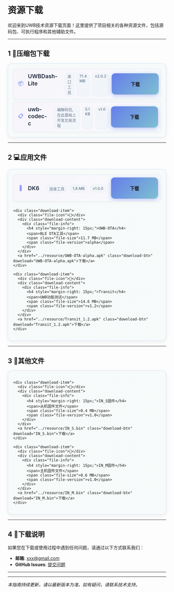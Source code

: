 # 资源下载

欢迎来到UWB技术资源下载页面！这里提供了项目相关的各种资源文件，包括源码包、可执行程序和其他辅助文件。

---

## 1 📁压缩包下载

<div class="download-section">
  <div class="download-grid">
    <div class="download-item">
      <div class="file-icon">📦</div>
      <div class="download-content">
        <div class="file-info">
          <h4 style="margin-right: 15px;">UWBDash-Lite</h4>
          <span>串口工具</span>
          <span class="file-size">71.4 MB</span>
          <span class="file-version">v2.0.2</span>
        </div>
      </div>
      <a href="../resource/UWBDash-Lite.zip" class="download-btn" download="UWBDash-Lite.zip">下载</a>
    </div>
    <div class="download-item">
      <div class="file-icon">📋</div>
      <div class="download-content">
        <div class="file-info">
          <h4 style="margin-right: 15px;">uwb-codec-c</h4>
          <span>编解码包,在此基础上开发交易流程</span>
          <span class="file-size">5.1 KB</span>
          <span class="file-version">v1.0</span>
        </div>
      </div>
      <a href="../resource/uwb_com_protocol_v1.0.rar" class="download-btn" download="uwb_com_protocol_v1.0.rar">下载</a>
    </div>
    
  </div>
</div>

---

## 2 💻应用文件

<div class="download-section">
  <div class="download-grid">
    <div class="download-item">
      <div class="file-icon">📡</div>
      <div class="download-content">
        <div class="file-info">
          <h4 style="margin-right: 15px;">DK6</h4>
          <span>烧录工具</span>
          <span class="file-size">1.8 MB</span>
          <span class="file-version">v1.0.0</span>
        </div>
      </div>
      <a href="../resource/DK6Prog.exe" class="download-btn" download="DK6Prog.exe">下载</a>
    </div>
    
    <div class="download-item">
      <div class="file-icon">📱</div>
      <div class="download-content">
        <div class="file-info">
          <h4 style="margin-right: 15px;">UWB-OTA</h4>
          <span>BLE OTA工具</span>
          <span class="file-size">11.7 MB</span>
          <span class="file-version">alpha</span>
        </div>
      </div>
      <a href="../resource/UWB-OTA-alpha.apk" class="download-btn" download="UWB-OTA-alpha.apk">下载</a>
    </div>
    
    <div class="download-item">
      <div class="file-icon">🧪</div>
      <div class="download-content">
        <div class="file-info">
          <h4 style="margin-right: 15px;">Transit</h4>
          <span>UWB功能测试</span>
          <span class="file-size">14.6 MB</span>
          <span class="file-version">v1.2</span>
        </div>
      </div>
      <a href="../resource/Transit_1.2.apk" class="download-btn" download="Transit_1.2.apk">下载</a>
    </div>
    
  </div>
</div>

---

## 3 📄其他文件

<div class="download-section">
  <div class="download-grid">
    
    <div class="download-item">
      <div class="file-icon">🔧</div>
      <div class="download-content">
        <div class="file-info">
          <h4 style="margin-right: 15px;">IN_S固件</h4>
          <span>从机固件文件</span>
          <span class="file-size">0.4 MB</span>
          <span class="file-version">v1.0</span>
        </div>
      </div>
      <a href="../resource/IN_S.bin" class="download-btn" download="IN_S.bin">下载</a>
    </div>
    
    <div class="download-item">
      <div class="file-icon">🔧</div>
      <div class="download-content">
        <div class="file-info">
          <h4 style="margin-right: 15px;">IN_M固件</h4>
          <span>主机固件文件</span>
          <span class="file-size">0.6 MB</span>
          <span class="file-version">v1.0</span>
        </div>
      </div>
      <a href="../resource/IN_M.bin" class="download-btn" download="IN_M.bin">下载</a>
    </div>
    
  </div>
</div>

---

## 4 📝下载说明

如果您在下载或使用过程中遇到任何问题，请通过以下方式联系我们：

- **邮箱**: xxx@gmail.com
- **GitHub Issues**: [提交问题](https://github.com/ximing766/ximing766.github.io/issues)

---

<style>

.download-section {
  margin: 1rem 0;
  padding: 1rem;
  border: 1px solid rgba(59, 130, 246, 0.2);
  border-radius: 12px;
  background: linear-gradient(135deg,
    rgba(232, 245, 243, 0.27) 100%,
    rgba(255, 255, 255, 0.95) 0%);
  backdrop-filter: blur(10px);
  box-shadow: 0 4px 16px rgba(0, 0, 0, 0.06);
}

.section-header {
  text-align: center;
  margin-bottom: 1rem;
}

.section-header h3 {
  color: #1e293b;
  margin-bottom: 0.5rem;
  font-weight: 600;
}

.section-header p {
  color: #64748b;
  font-size: 0.9rem;
}

.download-grid {
  display: flex;
  flex-direction: column;
  gap: 0.5rem;
}

.download-item {
  background: linear-gradient(135deg, 
    rgba(248, 229, 250, 0.27) 0%, 
    rgba(248, 250, 252, 0.95) 100%);
  padding: 0.5rem 0.5rem;
  border-radius: 8px;
  border: 1px solid rgba(226, 232, 240, 0.8);
  box-shadow: 0 2px 8px rgba(0, 0, 0, 0.04);
  display: flex;
  align-items: center;
  gap: 0.5rem;
  transition: all 0.2s ease;
  position: relative;
  overflow: hidden;
  min-height: 40px;
}

.download-item::before {
  content: '';
  position: absolute;
  top: 0;
  left: -100%;
  width: 100%;
  height: 100%;
  background: linear-gradient(90deg, 
    transparent 0%, 
    rgba(59, 130, 246, 0.08) 50%, 
    transparent 100%);
  transition: left 0.5s ease;
}

.download-item:hover {
  transform: translateY(-1px);
  box-shadow: 0 4px 16px rgba(59, 130, 246, 0.12);
  border-color: rgba(59, 130, 246, 0.25);
}

.download-item:hover::before {
  left: 100%;
}

.file-icon {
  font-size: 1rem;
  min-width: 30px;
  text-align: center;
  background: linear-gradient(135deg, #3b82f6, #8b5cf6);
  -webkit-background-clip: text;
  -webkit-text-fill-color: transparent;
  background-clip: text;
  filter: drop-shadow(0 1px 2px rgba(59, 130, 246, 0.2));
}

.download-content {
  flex: 1;
  display: flex;
  flex-direction: column;
  gap: 0.25rem;
}

.download-item h4 {
  color: #1e293b;
  margin: 0;
  font-size: 1.1rem;
  font-weight: 600;
  line-height: 1.3;
}

.download-item p {
  color: #64748b;
  font-size: 0.85rem;
  margin: 0;
  line-height: 1.4;
}

.file-info {
  display: flex;
  gap: 0.5rem;
  font-size: 0.75rem;
  color: #64748b;
  margin-top: 0.25rem;
}

.file-info span {
  background: rgba(241, 245, 249, 0.8);
  padding: 0.15rem 0.5rem;
  border-radius: 12px;
  border: 1px solid rgba(226, 232, 240, 0.6);
  font-weight: 500;
}

.download-btn {
  display: inline-flex;
  align-items: center;
  justify-content: center;
  background: linear-gradient(135deg, #667eea 0%,rgb(125, 192, 209) 100%);
  padding: 0.75rem 1.5rem;
  border-radius: 12px;
  text-decoration: none;
  font-weight: 600;
  font-size: 0.9rem;
  transition: all 0.3s cubic-bezier(0.4, 0, 0.2, 1);
  box-shadow: 0 4px 15px rgba(102, 126, 234, 0.4);
  min-width: 100px;
  height: 42px;
  position: relative;
  overflow: hidden;
  border: 1px solid rgba(255, 255, 255, 0.2);
  backdrop-filter: blur(10px);
}

.download-btn::before {
  content: '';
  position: absolute;
  top: 0;
  left: -100%;
  width: 100%;
  height: 100%;
  background: linear-gradient(90deg, 
    transparent 0%, 
    rgba(255, 255, 255, 0.3) 50%, 
    transparent 100%);
  transition: left 0.5s ease;
}

.download-btn::after {
  content: '';
  position: absolute;
  inset: 0;
  background: linear-gradient(135deg, #764ba2 0%, #667eea 100%);
  opacity: 0;
  transition: opacity 0.3s ease;
  z-index: -1;
}

.download-btn:hover {
  transform: translateY(-2px) scale(1.02);
  box-shadow: 0 8px 25px rgba(102, 126, 234, 0.6);
  text-decoration: none;
  color: white;
}

.download-btn:hover::before {
  left: 100%;
}

.download-btn:hover::after {
  opacity: 1;
}

.download-btn:active {
  transform: translateY(0) scale(0.98);
  transition: all 0.1s ease;
}

.download-btn span {
  margin-right: 0.5rem;
  font-size: 1rem;
  filter: drop-shadow(0 1px 2px rgba(0, 0, 0, 0.3));
}

@media (max-width: 768px) {
  .download-item {
    flex-direction: column;
    text-align: center;
    gap: 0.75rem;
    padding: 1rem;
    min-height: auto;
  }
  
  .file-info {
    justify-content: center;
    flex-wrap: wrap;
  }
  
  .download-section {
    padding: 1rem;
  }
}
</style>

---

*本指南持续更新，请以最新版本为准。如有疑问，请联系技术支持。*